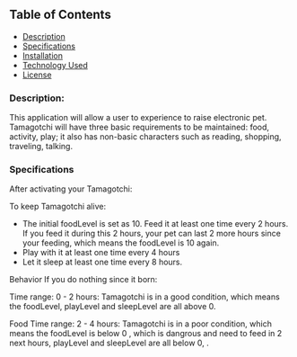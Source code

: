 ## Table of Contents
- [Description](#description)
- [Specifications](#specifications)
- [Installation](#routing)
- [Technology Used](#technology)
- [License](#license)


### Description:

This application will allow a user to experience to raise electronic pet. Tamagotchi will have three basic requirements to be maintained: food, activity, play; it also has non-basic characters such as reading, shopping, traveling, talking.     


### Specifications

After activating your Tamagotchi:

To keep  Tamagotchi alive:
* The initial foodLevel is set as 10. Feed it at least one time every 2 hours. If you feed it during this 2 hours, your pet can last 2 more hours since your feeding, which means the foodLevel is 10 again.
* Play with it at least one time every 4 hours
* Let it sleep at least one time every 8 hours.


Behavior
If you do nothing since it born:

Time range: 0 - 2 hours: Tamagotchi is in a good condition, which means the foodLevel, playLevel and sleepLevel are all above 0.

Food
Time range: 2 - 4 hours: Tamagotchi is in a poor condition, which means the foodLevel is below 0 , which is dangrous and need to feed in 2 next hours, playLevel and sleepLevel are all below 0, .
